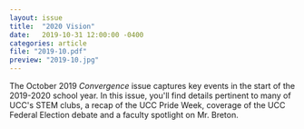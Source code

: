 ```yaml
---
layout: issue
title:  "2020 Vision"
date:   2019-10-31 12:00:00 -0400
categories: article
file: "2019-10.pdf"
preview: "2019-10.jpg"
---
```


The October 2019 *Convergence* issue captures key events in the start of the 2019-2020 school year. In this issue, you'll find details pertinent to many of UCC's STEM clubs, a recap of the UCC Pride Week, coverage of the UCC Federal Election debate and a faculty spotlight on Mr. Breton. 
